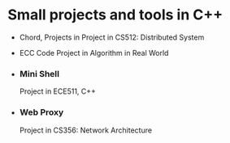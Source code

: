 # Small projects and tools in C++
  
* Chord, Projects in 
  Project in CS512: Distributed System
 
* ECC Code
  Project in Algorithm in Real World

* ### Mini Shell
  Project in ECE511, C++

* ### Web Proxy
  Project in CS356: Network Architecture
